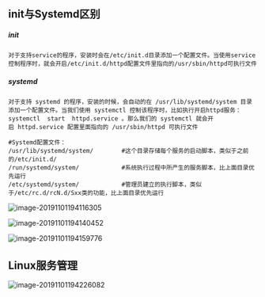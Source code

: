 ## init与Systemd区别

##### init

```shell
对于支持service的程序，安装时会在/etc/init.d目录添加一个配置文件。当使用service控制程序时，就会开启/etc/init.d/httpd配置文件里指向的/usr/sbin/httpd可执行文件
```

##### systemd

```shell
对于支持 systemd 的程序，安装的时候，会自动的在 /usr/lib/systemd/system 目录添加一个配置文件。当我们使用 systemctl 控制该程序时，比如执行开启httpd服务：systemctl  start  httpd.service 。那么我们的 systemctl 就会开启 httpd.service 配置里面指向的 /usr/sbin/httpd 可执行文件

#Systemd配置文件：
/usr/lib/systemd/system/ 		#这个目录存储每个服务的启动脚本，类似于之前的/etc/init.d/
/run/systemd/system/   			#系统执行过程中所产生的服务脚本，比上面目录优先运行
/etc/systemd/system/   			#管理员建立的执行脚本，类似于/etc/rc.d/rcN.d/Sxx类的功能，比上面目录优先运行
```

![image-20191101194116305](https://tva1.sinaimg.cn/large/006y8mN6gy1g8irwy50msj30of0cljsz.jpg)

![image-20191101194140452](https://tva1.sinaimg.cn/large/006y8mN6gy1g8irxd25gcj30ob07twfm.jpg)

![image-20191101194159776](https://tva1.sinaimg.cn/large/006y8mN6gy1g8irxp6iv5j30o60aw0ua.jpg)

## Linux服务管理

![image-20191101194226082](https://tva1.sinaimg.cn/large/006y8mN6gy1g8iry5kfvtj30ob0g7q5k.jpg)
